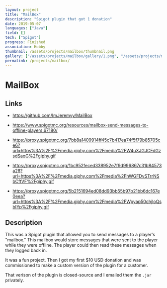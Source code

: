 ```yaml
---
layout: project
title: "MailBox"
description: "Spigot plugin that got 1 donation"
date: 2019-05-07
languages: ["Java"]
field: []
tech: ["Spigot"]
progress: Finished
association: Hobby
thumbnail: /assets/projects/mailbox/thumbnail.png
gallery: ["/assets/projects/mailbox/gallery/1.png", "/assets/projects/mailbox/gallery/2.png"]
permalink: /projects/mailbox/
---
```


# MailBox

## Links

- <https://github.com/ImJeremyy/MailBox>

- <https://www.spigotmc.org/resources/mailbox-send-messages-to-offline-players.67180/>

- <https://proxy.spigotmc.org/7bb8a1409914ff45c7b417ea74f5f79b85705ce6?url=https%3A%2F%2Fmedia.giphy.com%2Fmedia%2FW4uXJGJCFdGzsdSaoG%2Fgiphy.gif>

- <https://proxy.spigotmc.org/1bc952feced338952e7f9d996867c31b84573a28?url=https%3A%2F%2Fmedia.giphy.com%2Fmedia%2FhWGFDvSTrrNSbCftVF%2Fgiphy.gif>

- <https://proxy.spigotmc.org/5b2151694ed08dd93bb55b97b21bb6dc167e0eea?url=https%3A%2F%2Fmedia.giphy.com%2Fmedia%2FWpyap50chjIoQsbIYp%2Fgiphy.gif>

## Description

This was a Spigot plugin that allowed you to send messages to a player's "mailbox." This mailbox would store messages that were sent to the player while they were offline. The player could then read these messages when they logged back in.

It was a fun project. Then I got my first $10 USD donation and was commissioned to make a custom version of the plugin for a customer.

That verison of the plugin is closed-source and I emailed them the `.jar` privately.
